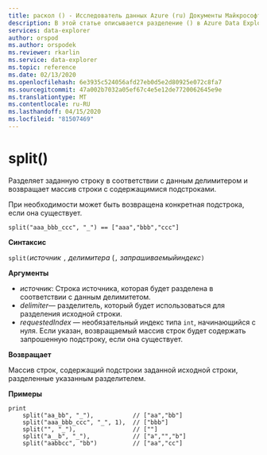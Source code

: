 ```yaml
---
title: раскол () - Исследователь данных Azure (ru) Документы Майкрософт
description: В этой статье описывается разделение () в Azure Data Explorer.
services: data-explorer
author: orspod
ms.author: orspodek
ms.reviewer: rkarlin
ms.service: data-explorer
ms.topic: reference
ms.date: 02/13/2020
ms.openlocfilehash: 6e3935c524056afd27eb0d5e2d80925e072c8fa7
ms.sourcegitcommit: 47a002b7032a05ef67c4e5e12de7720062645e9e
ms.translationtype: MT
ms.contentlocale: ru-RU
ms.lasthandoff: 04/15/2020
ms.locfileid: "81507469"
---
```

# <a name="split"></a>split()

Разделяет заданную строку в соответствии с данным делимитером и возвращает массив строки с содержащимися подстроками.

При необходимости может быть возвращена конкретная подстрока, если она существует.

```kusto
split("aaa_bbb_ccc", "_") == ["aaa","bbb","ccc"]
```

**Синтаксис**

`split(`*источник* `,` *делимитера* (`,` *запрашиваемыйиндекс*`)`

**Аргументы**

* *источник*: Строка источника, которая будет разделена в соответствии с данным делимитетом.
* *delimiter*— разделитель, который будет использоваться для разделения исходной строки.
* *requestedIndex* — необязательный индекс типа `int`, начинающийся с нуля. Если указан, возвращаемый массив строк будет содержать запрошенную подстроку, если она существует. 

**Возвращает**

Массив строк, содержащий подстроки заданной исходной строки, разделенные указанным разделителем.

**Примеры**

```kusto
print
    split("aa_bb", "_"),           // ["aa","bb"]
    split("aaa_bbb_ccc", "_", 1),  // ["bbb"]
    split("", "_"),                // [""]
    split("a__b", "_"),            // ["a","","b"]
    split("aabbcc", "bb")          // ["aa","cc"]
```